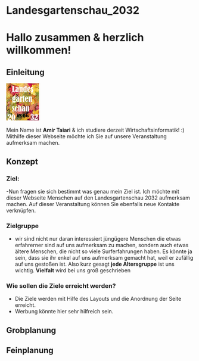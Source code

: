 # Landesgartenschau_2032



# Hallo zusammen & herzlich willkommen!

## Einleitung

![This is an image](/img/Logo.png)

Mein Name ist **Amir Taiari** & ich studiere derzeit Wirtschaftsinformatik! :) 
Mithilfe dieser Webseite möchte ich Sie auf unsere Veranstaltung aufmerksam machen.

## Konzept
### Ziel:
-Nun fragen sie sich bestimmt was genau mein Ziel ist. Ich möchte mit dieser Webseite Menschen auf den Landesgartenschau 2032 aufmerksam machen. Auf dieser Veranstaltung können Sie ebenfalls neue Kontakte verknüpfen.

### Zielgruppe
- wir sind nicht nur daran interessiert jüngügere Menschen die etwas erfahrerner sind auf uns aufmerksam zu machen, sondern auch etwas ältere Menschen, die nicht so viele Surferfahrungen haben. Es könnte ja sein, dass sie ihr enkel auf uns aufmerksam gemacht hat, weil er zufällig auf uns gestoßen ist. Also kurz gesagt **jede Altersgruppe** ist uns wichtig. **Vielfalt** wird bei uns groß geschrieben
### Wie sollen die Ziele erreicht werden?

- Die Ziele werden mit Hilfe des Layouts und die Anordnung der Seite erreicht. 
- Werbung könnte hier sehr hilfreich sein. 


## Grobplanung 


## Feinplanung
